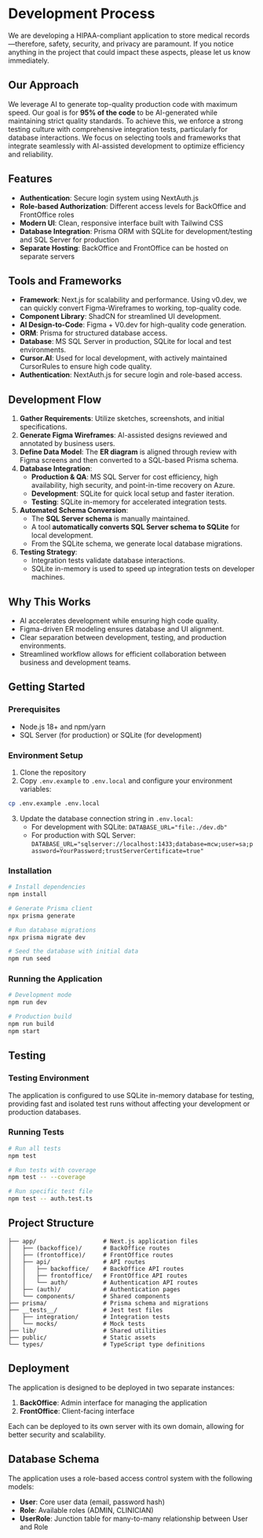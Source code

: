 # Development Process

We are developing a HIPAA-compliant application to store medical records—therefore, safety, security, and privacy are paramount. If you notice anything in the project that could impact these aspects, please let us know immediately.

## Our Approach

We leverage AI to generate top-quality production code with maximum speed. Our goal is for **95% of the code** to be AI-generated while maintaining strict quality standards. To achieve this, we enforce a strong testing culture with comprehensive integration tests, particularly for database interactions. We focus on selecting tools and frameworks that integrate seamlessly with AI-assisted development to optimize efficiency and reliability.

## Features

- **Authentication**: Secure login system using NextAuth.js
- **Role-based Authorization**: Different access levels for BackOffice and FrontOffice roles
- **Modern UI**: Clean, responsive interface built with Tailwind CSS
- **Database Integration**: Prisma ORM with SQLite for development/testing and SQL Server for production
- **Separate Hosting**: BackOffice and FrontOffice can be hosted on separate servers

## Tools and Frameworks

- **Framework**: Next.js for scalability and performance. Using v0.dev, we can quickly convert Figma-Wireframes to working, top-quality code.
- **Component Library**: ShadCN for streamlined UI development.
- **AI Design-to-Code**: Figma + V0.dev for high-quality code generation.
- **ORM**: Prisma for structured database access.
- **Database**: MS SQL Server in production, SQLite for local and test environments.
- **Cursor.AI**: Used for local development, with actively maintained CursorRules to ensure high code quality.
- **Authentication**: NextAuth.js for secure login and role-based access.

## Development Flow

1. **Gather Requirements**: Utilize sketches, screenshots, and initial specifications.
2. **Generate Figma Wireframes**: AI-assisted designs reviewed and annotated by business users.
3. **Define Data Model**: The **ER diagram** is aligned through review with Figma screens and then converted to a SQL-based Prisma schema.
4. **Database Integration**:
   - **Production & QA**: MS SQL Server for cost efficiency, high availability, high security, and point-in-time recovery on Azure.
   - **Development**: SQLite for quick local setup and faster iteration.
   - **Testing**: SQLite in-memory for accelerated integration tests.
5. **Automated Schema Conversion**:
   - The **SQL Server schema** is manually maintained.
   - A tool **automatically converts SQL Server schema to SQLite** for local development.
   - From the SQLite schema, we generate local database migrations.
6. **Testing Strategy**:
   - Integration tests validate database interactions.
   - SQLite in-memory is used to speed up integration tests on developer machines.

## Why This Works

- AI accelerates development while ensuring high code quality.
- Figma-driven ER modeling ensures database and UI alignment.
- Clear separation between development, testing, and production environments.
- Streamlined workflow allows for efficient collaboration between business and development teams.

## Getting Started

### Prerequisites

- Node.js 18+ and npm/yarn
- SQL Server (for production) or SQLite (for development)

### Environment Setup

1. Clone the repository
2. Copy `.env.example` to `.env.local` and configure your environment variables:

```bash
cp .env.example .env.local
```

3. Update the database connection string in `.env.local`:
   - For development with SQLite: `DATABASE_URL="file:./dev.db"`
   - For production with SQL Server: `DATABASE_URL="sqlserver://localhost:1433;database=mcw;user=sa;password=YourPassword;trustServerCertificate=true"`

### Installation

```bash
# Install dependencies
npm install

# Generate Prisma client
npx prisma generate

# Run database migrations
npx prisma migrate dev

# Seed the database with initial data
npm run seed
```

### Running the Application

```bash
# Development mode
npm run dev

# Production build
npm run build
npm start
```

## Testing

### Testing Environment

The application is configured to use SQLite in-memory database for testing, providing fast and isolated test runs without affecting your development or production databases.

### Running Tests

```bash
# Run all tests
npm test

# Run tests with coverage
npm test -- --coverage

# Run specific test file
npm test -- auth.test.ts
```

## Project Structure

```
├── app/                   # Next.js application files
│   ├── (backoffice)/      # BackOffice routes
│   ├── (frontoffice)/     # FrontOffice routes
│   ├── api/               # API routes
│   │   ├── backoffice/    # BackOffice API routes
│   │   ├── frontoffice/   # FrontOffice API routes
│   │   └── auth/          # Authentication API routes
│   ├── (auth)/            # Authentication pages
│   └── components/        # Shared components
├── prisma/                # Prisma schema and migrations
├── __tests__/             # Jest test files
│   ├── integration/       # Integration tests
│   └── mocks/             # Mock tests
├── lib/                   # Shared utilities
├── public/                # Static assets
└── types/                 # TypeScript type definitions
```

## Deployment

The application is designed to be deployed in two separate instances:

1. **BackOffice**: Admin interface for managing the application
2. **FrontOffice**: Client-facing interface

Each can be deployed to its own server with its own domain, allowing for better security and scalability.

## Database Schema

The application uses a role-based access control system with the following models:

- **User**: Core user data (email, password hash)
- **Role**: Available roles (ADMIN, CLINICIAN)
- **UserRole**: Junction table for many-to-many relationship between User and Role
